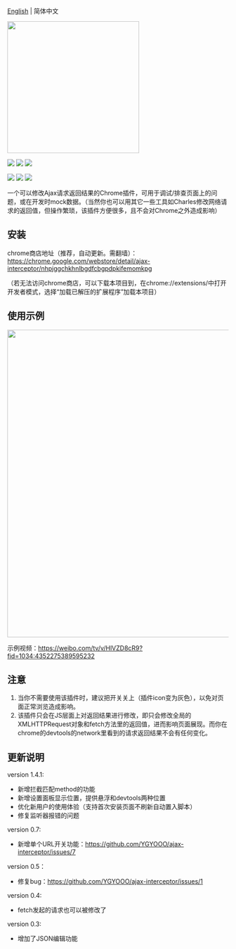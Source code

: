 [English](./README.md) | 简体中文

<img src="https://github.com/YGYOOO/ajax-interceptor/raw/master/readmeImgs/icon.png" width="300">   

[![](https://img.shields.io/chrome-web-store/v/nhpjggchkhnlbgdfcbgpdpkifemomkpg.svg?logo=Google%20Chrome&logoColor=white&color=blue&style=flat-square)](https://chrome.google.com/webstore/detail/ajax-interceptor/nhpjggchkhnlbgdfcbgpdpkifemomkpg) 
[![](https://img.shields.io/chrome-web-store/stars/nhpjggchkhnlbgdfcbgpdpkifemomkpg.svg?logo=Google%20Chrome&logoColor=white&color=blue&style=flat-square)](https://chrome.google.com/webstore/detail/nhpjggchkhnlbgdfcbgpdpkifemomkpg) 
[![](https://img.shields.io/chrome-web-store/users/nhpjggchkhnlbgdfcbgpdpkifemomkpg.svg?logo=Google%20Chrome&logoColor=white&color=blue&style=flat-square)](https://chrome.google.com/webstore/detail/ajax-interceptor/nhpjggchkhnlbgdfcbgpdpkifemomkpg)    

[![](https://img.shields.io/github/followers/YGYOOO.svg?label=Follow&style=social)](https://github.com/YGYOOO)
[![](https://img.shields.io/badge/Follow%20@卧槽竟然是YGY的微博--brightgreen.svg?logo=Sina%20Weibo&style=social)](https://weibo.com/u/5352731024)
[![](https://img.shields.io/badge/Follow%20@YGYOOO--brightgreen.svg?logo=Twitter&style=social)](https://twitter.com/YGYOOO)

一个可以修改Ajax请求返回结果的Chrome插件，可用于调试/排查页面上的问题，或在开发时mock数据。（当然你也可以用其它一些工具如Charles修改网络请求的返回值，但操作繁琐，该插件方便很多，且不会对Chrome之外造成影响）   

## 安装
chrome商店地址（推荐，自动更新。需翻墙）：https://chrome.google.com/webstore/detail/ajax-interceptor/nhpjggchkhnlbgdfcbgpdpkifemomkpg   

（若无法访问chrome商店，可以下载本项目到，在chrome://extensions/中打开开发者模式，选择“加载已解压的扩展程序”加载本项目）

## 使用示例
<img src="https://github.com/YGYOOO/ajax-interceptor/raw/master/readmeImgs/screenshot2.png" width="700"> 

示例视频：https://weibo.com/tv/v/HlVZD8cR9?fid=1034:4352275389595232


## 注意
1. 当你不需要使用该插件时，建议把开关关上（插件icon变为灰色），以免对页面正常浏览造成影响。
2. 该插件只会在JS层面上对返回结果进行修改，即只会修改全局的XMLHTTPRequest对象和fetch方法里的返回值，进而影响页面展现。而你在chrome的devtools的network里看到的请求返回结果不会有任何变化。


## 更新说明
version 1.4.1:
- 新增拦截匹配method的功能
- 新增设置面板显示位置，提供悬浮和devtools两种位置
- 优化新用户的使用体验（支持首次安装页面不刷新自动置入脚本）
- 修复监听器报错的问题

version 0.7:
- 新增单个URL开关功能：https://github.com/YGYOOO/ajax-interceptor/issues/7

version 0.5：
- 修复bug：https://github.com/YGYOOO/ajax-interceptor/issues/1

version 0.4:
- fetch发起的请求也可以被修改了

version 0.3:
- 增加了JSON编辑功能 
